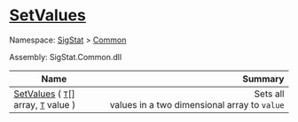 # [SetValues](./ArrayExtension-100663386.md)

Namespace: [SigStat]() > [Common](./../README.md)

Assembly: SigStat.Common.dll

| Name | Summary  |
| ------| -----------:|
| [SetValues](./ArrayExtension-100663386.md) ( [`T`](./ArrayExtension-100663386.md)[] array, [`T`](./ArrayExtension-100663386.md) value ) | <img width=225/>Sets all values in a two dimensional array to `value`
